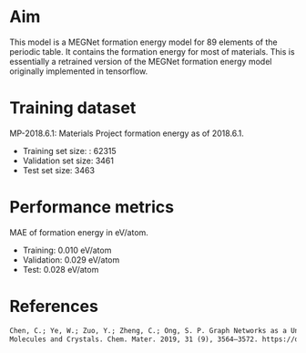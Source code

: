 # Aim

This model is a MEGNet formation energy model for 89 elements of the periodic table. It contains the formation
energy for most of materials. This is essentially a retrained version of the MEGNet formation energy model
originally implemented in tensorflow.

# Training dataset

MP-2018.6.1: Materials Project formation energy as of 2018.6.1.
- Training set size: : 62315
- Validation set size: 3461
- Test set size: 3463

# Performance metrics

MAE of formation energy in eV/atom.
- Training: 0.010 eV/atom
- Validation: 0.029 eV/atom
- Test: 0.028 eV/atom

# References

```txt
Chen, C.; Ye, W.; Zuo, Y.; Zheng, C.; Ong, S. P. Graph Networks as a Universal Machine Learning Framework for
Molecules and Crystals. Chem. Mater. 2019, 31 (9), 3564–3572. https://doi.org/10.1021/acs.chemmater.9b01294.
```
